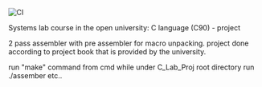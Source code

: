 ![CI](https://github.com/AvivNaaman/C_Lab_Proj/workflows/CI/badge.svg?branch=main)

Systems lab course in the open university:
    C language (C90) - project

2 pass assembler with pre assembler for macro unpacking.
project done according to project book that is
provided by the university.


run "make" command from cmd while under C_Lab_Proj root directory
run ./assember <fileName1> <fileName2> <fileName3>  etc..
